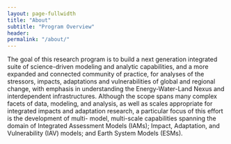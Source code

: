 ```yaml
---
layout: page-fullwidth
title: "About"
subtitle: "Program Overview"
header:
permalink: "/about/"
---
```


The goal of this research program is to build a next generation integrated suite of science-driven modeling and analytic capabilities, and a more expanded and connected community of practice, for analyses of the stressors, impacts, adaptations and vulnerabilities of global and regional change, with emphasis in understanding the Energy-Water-Land Nexus and interdependent infrastructures. Although the scope spans many complex facets of data, modeling, and analysis, as well as scales appropriate for integrated impacts and adaptation research, a particular focus of this effort is the development of multi- model, multi-scale capabilities spanning the domain of Integrated Assessment Models (IAMs); Impact, Adaptation, and Vulnerability (IAV) models; and Earth System Models (ESMs). 